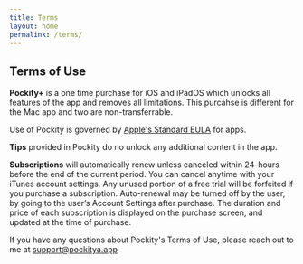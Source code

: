 ```yaml
---
title: Terms
layout: home
permalink: /terms/
---
```


## Terms of Use

**Pockity+** is a one time purchase for iOS and iPadOS which unlocks all features of the app and removes all limitations. This purcahse is different for the Mac app and two are non-transferrable. 

Use of Pockity is governed by [Apple's Standard EULA](https://www.apple.com/legal/internet-services/itunes/dev/stdeula/) for apps.

**Tips** provided in Pockity do no unlock any additional content in the app. 

**Subscriptions** will automatically renew unless canceled within 24-hours before the end of the current period. You can cancel anytime with your iTunes account settings. Any unused portion of a free trial will be forfeited if you purchase a subscription. Auto-renewal may be turned off by the user, by going to the user’s Account Settings after purchase. The duration and price of each subscription is displayed on the purchase screen, and updated at the time of purchase. 

If you have any questions about Pockity's Terms of Use, please reach out to me at [support@pockitya.app](mailto:support@pockity.app)